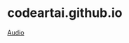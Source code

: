 # codeartai.github.io

[Audio](https://ia802906.us.archive.org/12/items/podcast-o-que-vem-por-ai-o-poder-do-Low-Code-nos-bancos-eficiencia-e-crescimento/Podcast_O_que_vem_por_AI.mp3)
